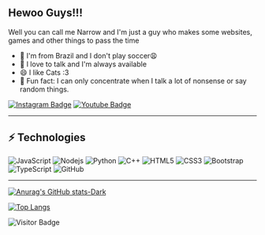## Hewoo Guys!!!

Well you can call me Narrow and I'm just a guy who makes some websites, games and other things to pass the time

- 📍 I'm from Brazil and I don't play soccer😩  
- 💬 I love to talk and I'm always available  
- 😄 I like Cats :3  
- 👾 Fun fact: I can only concentrate when I talk a lot of nonsense or say random things.  

[![Instagram Badge](https://img.shields.io/badge/-Narrow-purple?style=flat-square&logo=instagram&logoColor=white&link=https://www.instagram.com/narrowsilly/)](https://www.instagram.com/narrowsilly/)
[![Youtube Badge](https://img.shields.io/badge/-Narrow-darkred?style=flat-square&logo=youtube&logoColor=white&link=https://www.youtube.com/@NarrowTheGuy)](https://www.youtube.com/@NarrowTheGuy)

---

## ⚡ Technologies

![JavaScript](https://img.shields.io/badge/-JavaScript-black?style=flat-square&logo=javascript)
![Nodejs](https://img.shields.io/badge/-Nodejs-black?style=flat-square&logo=Node.js)
![Python](https://img.shields.io/badge/-Python-black?style=flat-square&logo=Python)
![C++](https://img.shields.io/badge/-C++-00599C?style=flat-square&logo=c)
![HTML5](https://img.shields.io/badge/-HTML5-E34F26?style=flat-square&logo=html5&logoColor=white)
![CSS3](https://img.shields.io/badge/-CSS3-1572B6?style=flat-square&logo=css3)
![Bootstrap](https://img.shields.io/badge/-Bootstrap-563D7C?style=flat-square&logo=bootstrap)
![TypeScript](https://img.shields.io/badge/-TypeScript-007ACC?style=flat-square&logo=typescript)
![GitHub](https://img.shields.io/badge/-GitHub-181717?style=flat-square&logo=github)

---

[![Anurag's GitHub stats-Dark](https://github-readme-stats.vercel.app/api?username=pabloarzaoo&show_icons=true&theme=dark#gh-dark-mode-only)](https://github.com/anuraghazra/github-readme-stats#gh-dark-mode-only)

[![Top Langs](https://github-readme-stats.vercel.app/api/top-langs/?username=pabloarzaoo&layout=compact)](https://github.com/anuraghazra/github-readme-stats)

![Visitor Badge](https://visitor-badge.laobi.icu/badge?page_id=pabloarzaoo.pabloarzaoo)
